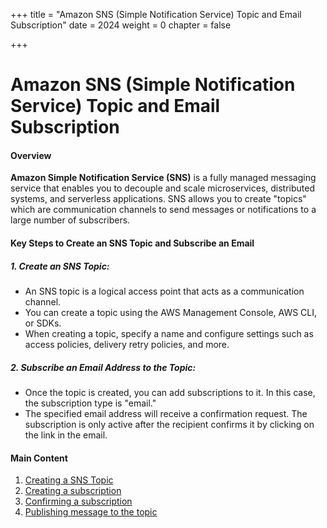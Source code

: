 +++
title = "Amazon SNS (Simple Notification Service) Topic and Email Subscription"
date = 2024
weight = 0
chapter = false

+++

# Amazon SNS (Simple Notification Service) Topic and Email Subscription

#### Overview

**Amazon Simple Notification Service (SNS)** is a fully managed messaging service that enables you to decouple and scale microservices, distributed systems, and serverless applications. SNS allows you to create "topics" which are communication channels to send messages or notifications to a large number of subscribers.

#### Key Steps to Create an SNS Topic and Subscribe an Email

##### 1. Create an SNS Topic:

-   An SNS topic is a logical access point that acts as a communication channel.
-   You can create a topic using the AWS Management Console, AWS CLI, or SDKs.
-   When creating a topic, specify a name and configure settings such as access policies, delivery retry policies, and more.

##### 2. Subscribe an Email Address to the Topic:

-   Once the topic is created, you can add subscriptions to it. In this case, the subscription type is "email."
-   The specified email address will receive a confirmation request. The subscription is only active after the recipient confirms it by clicking on the link in the email.

#### Main Content

1. [Creating a SNS Topic](1-Creating-a-SNS-Topic/)
2. [Creating a subscription](2-Creating-a-subscription/)
3. [Confirming a subscription](3-Confirming-a-subscription/)
4. [Publishing message to the topic](4-Publishing-message-to-the-topic/)
